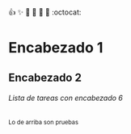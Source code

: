 <html>
  
<!--Emojis-->

  :+1: :sparkles: :camel: :tada: :rocket: :metal: :octocat:

  <!--Encabezados-->

<h1>Encabezado 1</h1>
<h2>Encabezado 2</h2>

<h6>Lista de tareas con encabezado 6</h6>

<p><sub>Lo de arriba son pruebas</sub></p>
<!--Diferentes codigos-->

</html>
